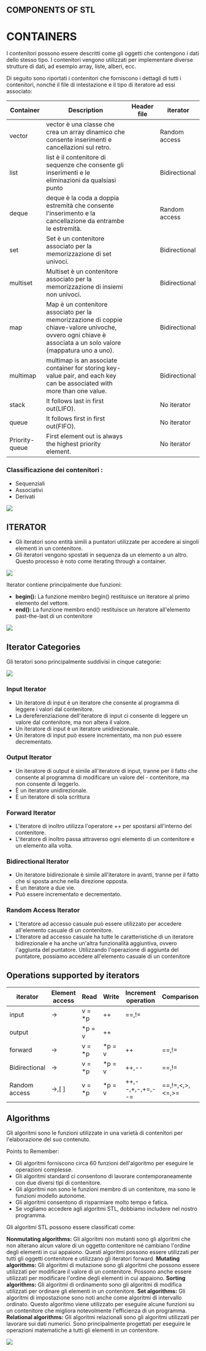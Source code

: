 ## COMPONENTS OF STL

# CONTAINERS

I contenitori possono essere descritti come gli oggetti che contengono i dati dello stesso tipo. I contenitori vengono utilizzati per implementare diverse strutture di dati, ad esempio array, liste, alberi, ecc.

Di seguito sono riportati i contenitori che forniscono i dettagli di tutti i contenitori, nonché il file di intestazione e il tipo di iteratore ad essi associato:

|Container	| Description |	Header file	| iterator|
|-----|----|----|----|
|vector | vector è una classe che crea un array dinamico che consente inserimenti e cancellazioni sul retro. |	<vector> |	Random access|
|list |list è il contenitore di sequenze che consente gli inserimenti e le eliminazioni da qualsiasi punto|	<list>	| Bidirectional|
|deque |deque è la coda a doppia estremità che consente l'inserimento e la cancellazione da entrambe le estremità. |<deque>	|Random access|
|set |	Set è un contenitore associato per la memorizzazione di set univoci.	| <set>	| Bidirectional |
|multiset |	Multiset è un contenitore associato per la memorizzazione di insiemi non univoci. |	<set> |	Bidirectional |
|map |Map è un contenitore associato per la memorizzazione di coppie chiave-valore univoche, ovvero ogni chiave è associata a un solo valore (mappatura uno a uno). |	<map> |	Bidirectional |
|multimap |	multimap is an associate container for storing key- value pair, and each key can be associated with more than one value. |	<map> |	Bidirectional|
|stack |	It follows last in first out(LIFO).	| <stack> |	No iterator|
|queue |	It follows first in first out(FIFO). |	<queue>	|No iterator|
|Priority-queue	|First element out is always the highest priority element. | <queue> |No iterator|

### Classificazione dei contenitori :

- Sequenziali
- Associativi
- Derivati 

![](https://static.javatpoint.com/cpp/images/stl-components.png)

## ITERATOR

- Gli iteratori sono entità simili a puntatori utilizzate per accedere ai singoli elementi in un contenitore. 
- Gli iteratori vengono spostati in sequenza da un elemento a un altro. Questo processo è noto come iterating through a container.

![](https://static.javatpoint.com/cpp/images/stl-components2.png)

Iterator contiene principalmente due funzioni:

- **begin():** La funzione membro begin() restituisce un iteratore al primo elemento del vettore.
- **end():** La funzione membro end() restituisce un iteratore all'elemento past-the-last di un contenitore

![](https://static.javatpoint.com/cpp/images/stl-components3.png)


## Iterator Categories

Gli teratori sono principalmente suddivisi in cinque categorie:

![](https://static.javatpoint.com/cpp/images/stl-components4.png)

### Input Iterator
- Un iteratore di input è un iteratore che consente al programma di leggere i valori dal contenitore. 
- La dereferenziazione dell'iteratore di input ci consente di leggere un valore dal contenitore, ma non altera il valore. 
- Un iteratore di input è un iteratore unidirezionale. 
- Un iteratore di input può essere incrementato, ma non può essere decrementato.

### Output Iterator

- Un iteratore di output è simile all'iteratore di input, tranne per il fatto che consente al programma di modificare un valore del - contenitore, ma non consente di leggerlo. 
- È un iteratore unidirezionale. 
- È un iteratore di sola scrittura

### Forward Iterator

- L'iteratore di inoltro utilizza l'operatore ++ per spostarsi all'interno del contenitore. 
- L'iteratore di inoltro passa attraverso ogni elemento di un contenitore e un elemento alla volta.

### Bidirectional Iterator

- Un iteratore bidirezionale è simile all'iteratore in avanti, tranne per il fatto che si sposta anche nella direzione opposta. 
- È un iteratore a due vie. 
- Può essere incrementato e decrementato.

### Random Access Iterator
- L'iteratore ad accesso casuale può essere utilizzato per accedere all'elemento casuale di un contenitore. 
- L'iteratore ad accesso casuale ha tutte le caratteristiche di un iteratore bidirezionale e ha anche un'altra funzionalità aggiuntiva, ovvero l'aggiunta del puntatore. Utilizzando l'operazione di aggiunta del puntatore, possiamo accedere all'elemento casuale di un contenitore

## Operations supported by iterators

|iterator |	Element access	|Read |	Write |	Increment operation |	Comparison|
|---|---|---|----|-----|---|
|input | ->	| v = *p|	++ | ==,!= |
|output	| |		*p = v|	++ | |	
|forward|	->	|v = *p | *p = v |	++ | ==,!= |
|Bidirectional | -> |v = *p | *p = v | ++,-- | ==,!= |
|Random access | ->,[ ]	| v = *p |	*p = v | ++,--,+,-,+=,--= |	==,!=,<,>,<=,>= |


## Algorithms

Gli algoritmi sono le funzioni utilizzate in una varietà di contenitori per l'elaborazione del suo contenuto.

Points to Remember:
- Gli algoritmi forniscono circa 60 funzioni dell'algoritmo per eseguire le operazioni complesse.
- Gli algoritmi standard ci consentono di lavorare contemporaneamente con due diversi tipi di contenitore. 
- Gli algoritmi non sono le funzioni membro di un contenitore, ma sono le funzioni modello autonome. 
- Gli algoritmi consentono di risparmiare molto tempo e fatica. 
- Se vogliamo accedere agli algoritmi STL, dobbiamo includere <algorithm> nel nostro programma.

Gli algoritmi STL possono essere classificati come:

**Nonmutating algorithms:** Gli algoritmi non mutanti sono gli algoritmi che non alterano alcun valore di un oggetto contenitore né cambiano l'ordine degli elementi in cui appaiono. Questi algoritmi possono essere utilizzati per tutti gli oggetti contenitore e utilizzano gli iteratori forward.
**Mutating algorithms:** Gli algoritmi di mutazione sono gli algoritmi che possono essere utilizzati per modificare il valore di un contenitore. Possono anche essere utilizzati per modificare l'ordine degli elementi in cui appaiono.
**Sorting algorithms:** Gli algoritmi di ordinamento sono gli algoritmi di modifica utilizzati per ordinare gli elementi in un contenitore.
**Set algorithms:** Gli algoritmi di impostazione sono noti anche come algoritmi di intervallo ordinato. Questo algoritmo viene utilizzato per eseguire alcune funzioni su un contenitore che migliora notevolmente l'efficienza di un programma.
**Relational algorithms:** Gli algoritmi relazionali sono gli algoritmi utilizzati per lavorare sui dati numerici. Sono principalmente progettati per eseguire le operazioni matematiche a tutti gli elementi in un contenitore.

![](https://static.javatpoint.com/cpp/images/stl-components5.png)



